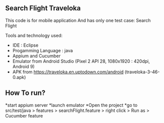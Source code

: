## Search Flight Traveloka
This code is for mobile application And has only one test case: Search Flight

Tools and technology used:

* IDE : Eclipse
* Progamming Language : java
* Appium and Cucumber
* Emulator from Android Studio (Pixel 2 API 28, 1080x1920 : 420dpi, Android 9)
* APK from https://traveloka.en.uptodown.com/android (traveloka-3-46-0.apk)

## How To run?
*start appium server
*launch emulator
*Open the project
*go to src/test/java > features > searchFlight.feature > right click > Run as > Cucumber feature
